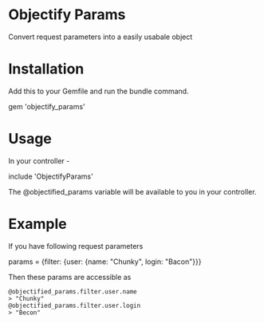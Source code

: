 Objectify Params
============

Convert request parameters into a easily usabale object

Installation
==

Add this to your Gemfile and run the bundle command.

  gem 'objectify_params'

Usage
==
  In your controller -

  include 'ObjectifyParams'

  The @objectified_params variable will be available to you in your controller.

Example
==
  If you have following request parameters

  params = {filter: {user: {name: "Chunky", login: "Bacon"}}}

  Then these params are accessible as

    @objectified_params.filter.user.name
    > "Chunky"
    @objectified_params.filter.user.login
    > "Becon"

